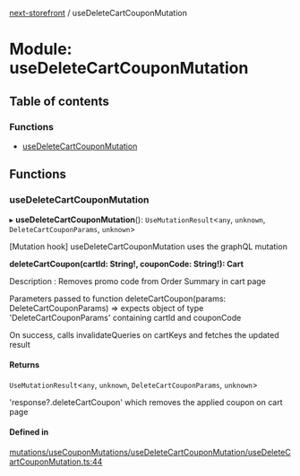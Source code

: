 [next-storefront](../README.md) / useDeleteCartCouponMutation

# Module: useDeleteCartCouponMutation

## Table of contents

### Functions

- [useDeleteCartCouponMutation](useDeleteCartCouponMutation.md#usedeletecartcouponmutation)

## Functions

### useDeleteCartCouponMutation

▸ **useDeleteCartCouponMutation**(): `UseMutationResult`<`any`, `unknown`, `DeleteCartCouponParams`, `unknown`\>

[Mutation hook] useDeleteCartCouponMutation uses the graphQL mutation

<b>deleteCartCoupon(cartId: String!, couponCode: String!): Cart</b>

Description : Removes promo code from Order Summary in cart page

Parameters passed to function deleteCartCoupon(params: DeleteCartCouponParams) => expects object of type 'DeleteCartCouponParams' containing cartId and couponCode

On success, calls invalidateQueries on cartKeys and fetches the updated result

#### Returns

`UseMutationResult`<`any`, `unknown`, `DeleteCartCouponParams`, `unknown`\>

'response?.deleteCartCoupon' which removes the applied coupon on cart page

#### Defined in

[mutations/useCouponMutations/useDeleteCartCouponMutation/useDeleteCartCouponMutation.ts:44](https://github.com/KiboSoftware/nextjs-storefront/blob/561a164/hooks/mutations/useCouponMutations/useDeleteCartCouponMutation/useDeleteCartCouponMutation.ts#L44)
